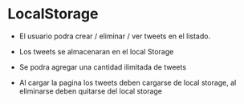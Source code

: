 # LocalStorage

* El usuario podra crear / eliminar / ver tweets en el listado.

* Los tweets se almacenaran en el local Storage

* Se podra agregar una cantidad ilimitada de tweets

* Al cargar la pagina los tweets deben cargarse de local storage, al eliminarse deben quitarse del local storage
